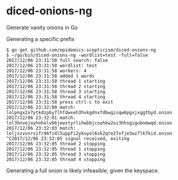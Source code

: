 # diced-onions-ng
Generate vanity onions in Go

Generating a specific prefix

    $ go get github.com/epidemics-scepticism/diced-onions-ng
    $ ~/go/bin/diced-onions-ng -wordlist=test -full=false
    2017/12/06 23:31:58 full search: false
    2017/12/06 23:31:58 wordlist: test
    2017/12/06 23:31:58 workers: 4
    2017/12/06 23:31:58 added 1 words
    2017/12/06 23:31:58 thread 1 starting
    2017/12/06 23:31:58 thread 2 starting
    2017/12/06 23:31:58 thread 3 starting
    2017/12/06 23:31:58 thread 4 starting
    2017/12/06 23:31:58 press ctrl-c to exit
    2017/12/06 23:32:00 match: lolpngx2x7ytkdzpby7lhfdwxeh3hvkgdnxfdbwgisqw6pgxjxggtbyd.onion
    2017/12/06 23:32:01 match: lol3hnvejoyhnholv66jewstyrlihwbbjcoyhkw2oi3hhsgigubnmwqd.onion
    2017/12/06 23:32:03 match: loljszvvnrvifr46fz4l5uppfi2ykuyol6sk2qte27xfje3wz7lk7kid.onion
    ^C2017/12/06 23:32:05 signal received, exiting
    2017/12/06 23:32:05 thread 2 stopping
    2017/12/06 23:32:05 thread 1 stopping
    2017/12/06 23:32:05 thread 3 stopping
    2017/12/06 23:32:05 thread 4 stopping

Generating a full onion is likely infeasible, given the keyspace.
